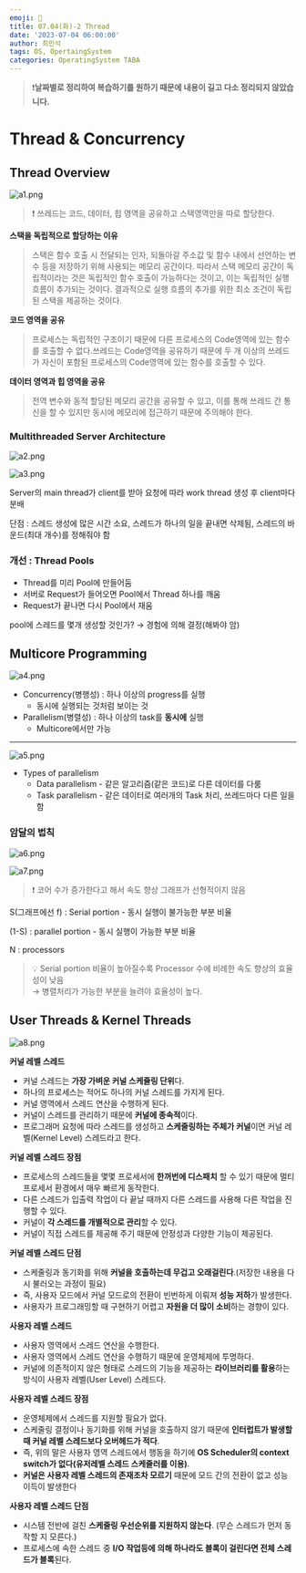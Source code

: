 ```yaml
---
emoji: 🚀
title: 07.04(화)-2 Thread
date: '2023-07-04 06:00:00'
author: 최민석
tags: OS, OpertaingSystem
categories: OperatingSystem TABA
---
```

> ❗️**날짜별로 정리하여 복습하기를 원하기 때문에 내용이 길고 다소 정리되지 않았습니다.**
# Thread & Concurrency

## Thread Overview

![a1.png](a1.png)


>❗ 쓰레드는 코드, 데이터, 힙 영역을 공유하고 스택영역만을 따로 할당한다.


**스택을 독립적으로 할당하는 이유**

> 스택은 함수 호출 시 전달되는 인자, 되돌아갈 주소값 및 함수 내에서 선언하는 변수 등을 저장하기 위해 사용되는 메모리 공간이다. 따라서 스택 메모리 공간이 독립적이라는 것은 독립적인 함수 호출이 가능하다는 것이고, 이는 독립적인 실행 흐름이 추가되는 것이다. 결과적으로 실행 흐름의 추가를 위한 최소 조건이 독립된 스택을 제공하는 것이다.
>

**코드 영역을 공유**

> 프로세스는 독립적인 구조이기 때문에 다른 프로세스의 Code영역에 있는 함수를 호출할 수 없다.쓰레드는 Code영역을 공유하기 때문에 두 개 이상의 쓰레드가 자신이 포함된 프로세스의 Code영역에 있는 함수를 호출할 수 있다.
>

**데이터 영역과 힙 영역을 공유**

> 전역 변수와 동적 할당된 메모리 공간을 공유할 수 있고, 이를 통해 쓰레드 간 통신을 할 수 있지만 동시에 메모리에 접근하기 때문에 주의해야 한다.
>

### Multithreaded Server Architecture

![a2.png](a2.png)

![a3.png](a3.png)

Server의 main thread가 client를 받아 요청에 따라 work thread 생성 후 client마다 분배

단점 : 스레드 생성에 많은 시간 소요, 스레드가 하나의 일을 끝내면 삭제됨, 스레드의 바운드(최대 개수)를 정해줘야 함

### 개선 : Thread Pools

- Thread를 미리 Pool에 만들어둠
- 서버로 Request가 들어오면 Pool에서 Thread 하나를 깨움
- Request가 끝나면 다시 Pool에서 재움

pool에 스레드를 몇개 생성할 것인가? → 경험에 의해 결정(해봐야 암)

## Multicore Programming

![a4.png](a4.png)

- Concurrency(병행성) : 하나 이상의 progress를 실행
    - 동시에 실행되는 것처럼 보이는 것
- Parallelism(병렬성) : 하나 이상의 task를 **동시에** 실행
    - Multicore에서만 가능

---

![a5.png](a5.png)

- Types of parallelism
    - Data parallelism - 같은 알고리즘(같은 코드)로 다른 데이터를 다룸
    - Task parallelism - 같은 데이터로 여러개의 Task 처리, 쓰레드마다 다른 일을 함

### 암달의 법칙

![a6.png](a6.png)

![a7.png](a7.png)


>❗ 코어 수가 증가한다고 해서 속도 향상 그래프가 선형적이지 않음


S(그래프에선 f) : Serial portion - 동시 실행이 불가능한 부분 비율

(1-S) : parallel portion - 동시 실행이 가능한 부분 비율

N : processors


>💡 Serial portion 비율이 높아질수록 Processor 수에 비례한 속도 향상의 효율성이 낮음  
>→ 병렬처리가 가능한 부분을 늘려야 효율성이 높다.


## User Threads & Kernel Threads

![a8.png](a8.png)

**커널 레벨 스레드**

- 커널 스레드는 **가장 가벼운 커널 스케쥴링 단위**다.
- 하나의 프로세스는 적어도 하나의 커널 스레드를 가지게 된다.
- 커널 영역에서 스레드 연산을 수행하게 된다.
- 커널이 스레드를 관리하기 때문에 **커널에 종속적**이다.
- 프로그래머 요청에 따라 스레드를 생성하고 **스케줄링하는 주체가 커널**이면 커널 레벨(Kernel Level) 스레드라고 한다.

**커널 레벨 스레드 장점**

- 프로세스의 스레드들을 몇몇 프로세서에 **한꺼번에 디스패치** 할 수 있기 때문에 멀티프로세서 환경에서 매우 빠르게 동작한다.
- 다른 스레드가 입출력 작업이 다 끝날 때까지 다른 스레드를 사용해 다른 작업을 진행할 수 있다.
- 커널이 **각 스레드를 개별적으로 관리**할 수 있다.
- 커널이 직접 스레드를 제공해 주기 때문에 안정성과 다양한 기능이 제공된다.

**커널 레벨 스레드 단점**

- 스케줄링과 동기화를 위해 **커널을 호출하는데 무겁고 오래걸린다**.(저장한 내용을 다시 불러오는 과정이 필요)
- 즉, 사용자 모드에서 커널 모드로의 전환이 빈번하게 이뤄져 **성능 저하**가 발생한다.
- 사용자가 프로그래밍할 때 구현하기 어렵고 **자원을 더 많이 소비**하는 경향이 있다.

**사용자 레벨 스레드**

- 사용자 영역에서 스레드 연산을 수행한다.
- 사용자 영역에서 스레드 연산을 수행하기 때문에 운영체제에 투명하다.
- 커널에 의존적이지 않은 형태로 스레드의 기능을 제공하는 **라이브러리를 활용**하는 방식이 사용자 레벨(User Level) 스레드다.

**사용자 레벨 스레드 장점**

- 운영체제에서 스레드를 지원할 필요가 없다.
- 스케줄링 결정이나 동기화를 위해 커널을 호출하지 않기 때문에 **인터럽트가 발생할 때 커널 레벨 스레드보다 오버헤드가 적다**.
- 즉, 위의 말은 사용자 영역 스레드에서 행동을 하기에 **OS Scheduler의 context switch가 없다(유저레벨 스레드 스케줄러를 이용)**.
- **커널은 사용자 레벨 스레드의 존재조차 모르기** 때문에 모드 간의 전환이 없고 성능 이득이 발생한다

**사용자 레벨 스레드 단점**

- 시스템 전반에 걸친 **스케줄링 우선순위를 지원하지 않는다**. (무슨 스레드가 먼저 동작할 지 모른다.)
- 프로세스에 속한 스레드 중 **I/O 작업등에 의해 하나라도 블록이 걸린다면 전체 스레드가 블록**된다.


```toc
```
